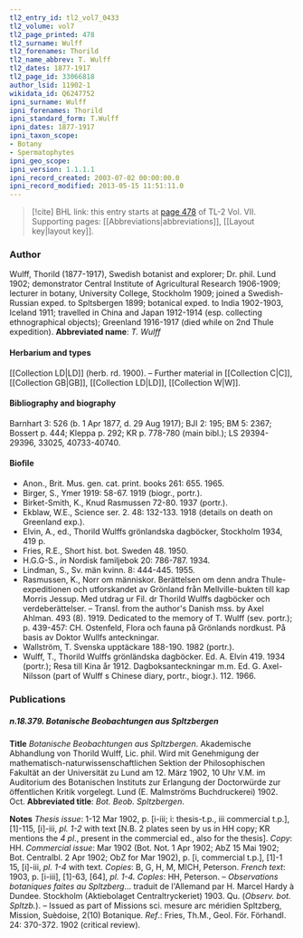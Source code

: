 ```yaml
---
tl2_entry_id: tl2_vol7_0433
tl2_volume: vol7
tl2_page_printed: 478
tl2_surname: Wulff
tl2_forenames: Thorild
tl2_name_abbrev: T. Wulff
tl2_dates: 1877-1917
tl2_page_id: 33066818
author_lsid: 11902-1
wikidata_id: Q6247752
ipni_surname: Wulff
ipni_forenames: Thorild
ipni_standard_form: T.Wulff
ipni_dates: 1877-1917
ipni_taxon_scope: 
- Botany
- Spermatophytes
ipni_geo_scope: 
ipni_version: 1.1.1.1
ipni_record_created: 2003-07-02 00:00:00.0
ipni_record_modified: 2013-05-15 11:51:11.0
---
```



> [!cite] BHL link: this entry starts at [page 478](https://www.biodiversitylibrary.org/page/33066818) of TL-2 Vol. VII.
> Supporting pages: [[Abbreviations|abbreviations]], [[Layout key|layout key]].

### Author

Wulff, Thorild (1877-1917), Swedish botanist and explorer; Dr. phil. Lund 1902; demonstrator Central Institute of Agricultural Research 1906-1909; lecturer in botany, University College, Stockholm 1909; joined a Swedish-Russian exped. to Spltsbergen 1899; botanical exped. to India 1902-1903, Iceland 1911; travelled in China and Japan 1912-1914 (esp. collecting ethnographical objects); Greenland 1916-1917 (died while on 2nd Thule expedition). 
**Abbreviated name**: *T. Wulff*

#### Herbarium and types

[[Collection LD|LD]] (herb. rd. 1900). – Further material in [[Collection C|C]], [[Collection GB|GB]], [[Collection LD|LD]], [[Collection W|W]].

#### Bibliography and biography

Barnhart 3: 526 (b. 1 Apr 1877, d. 29 Aug 1917); BJI 2: 195; BM 5: 2367; Bossert p. 444; Kleppa p. 292; KR p. 778-780 (main bibl.); LS 29394-29396, 33025, 40733-40740.

#### Biofile

- Anon., Brit. Mus. gen. cat. print. books 261: 655. 1965.
- Birger, S., Ymer 1919: 58-67. 1919 (biogr., portr.).
- Birket-Smith, K., Knud Rasmussen 72-80. 1937 (portr.).
- Ekblaw, W.E., Science ser. 2. 48: 132-133. 1918 (details on death on Greenland exp.).
- Elvin, A., ed., Thorild Wulffs grönlandska dagböcker, Stockholm 1934, 419 p.
- Fries, R.E., Short hist. bot. Sweden 48. 1950.
- H.G.G-S., *in* Nordisk familjebok 20: 786-787. 1934.
- Lindman, S., Sv. män kvinn. 8: 444-445. 1955.
- Rasmussen, K., Norr om människor. Berättelsen om denn andra Thule-expeditionen och utforskandet av Grönland från Mellville-bukten till kap Morris Jessup. Med utdrag ur Fil. dr Thorild Wulffs dagböcker och verdeberättelser. – Transl. from the author's Danish mss. by Axel Ahlman. 493 (8). 1919. Dedicated to the memory of T. Wulff (sev. portr.); p. 439-457: CH. Ostenfeld, Flora och fauna på Grönlands nordkust. På basis av Doktor Wullfs anteckningar.
- Wallström, T. Svenska upptäckare 188-190. 1982 (portr.).
- Wulff, T., Thorild Wulffs grönländska dagböcker. Ed. A. Elvin 419. 1934 (portr.); Resa till Kina år 1912. Dagboksanteckningar m.m. Ed. G. Axel-Nilsson (part of Wulff s Chinese diary, portr., biogr.). 112. 1966.

### Publications

##### n.18.379. Botanische Beobachtungen aus Spltzbergen

**Title**
*Botanische Beobachtungen aus Spltzbergen*. Akademische Abhandlung von Thorild Wulff, Lic. phil. Wird mit Genehmigung der mathematisch-naturwissenschaftlichen Sektion der Philosophischen Fakultät an der Universität zu Lund am 12. März 1902, 10 Uhr V.M. im Auditorium des Botanischen Instituts zur Erlangung der Doctorwürde zur öffentlichen Kritik vorgelegt. Lund (E. Malmströms Buchdruckerei) 1902. Oct.
**Abbreviated title**: *Bot. Beob. Spltzbergen*.

**Notes**
*Thesis issue*: 1-12 Mar 1902, p. \[i-iii; i: thesis-t.p., iii commercial t.p.\], \[1\]-115, \[i\]-iii, *pl. 1-2* with text \[N.B. 2 plates seen by us in HH copy; KR mentions the *4 pl*., present in the commercial ed., also for the thesis\]. *Copy*: HH.
*Commercial issue*: Mar 1902 (Bot. Not. 1 Apr 1902; AbZ 15 Mai 1902; Bot. Centralbl. 2 Apr 1902; ObZ for Mar 1902), p. \[i, commercial t.p.\], \[1\]-1 15, \[i\]-iii, *pl. 1-4* with text. *Copies*: B, G, H, M, MICH, Peterson.
*French text*: 1903, p. \[i-iii\], \[1\]-63, \[64\], *pl. 1-4. Coples*: HH, Peterson. – *Observations botaniques faites au Spltzberg*... traduit de l'Allemand par H. Marcel Hardy à Dundee. Stockholm (Aktiebolaget Centraltryckeriet) 1903. Qu. (*Observ. bot. Spltzb.*). – Issued as part of Missions sci. mesure arc méridien Spltzberg, Mission, Suèdoise, 2(10) Botanique.
*Ref*.: Fries, Th.M., Geol. För. Förhandl. 24: 370-372. 1902 (critical review).

